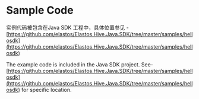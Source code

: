 # Sample Code

实例代码被包含在Java SDK 工程中，具体位置参见 - [https://github.com/elastos/Elastos.Hive.Java.SDK/tree/master/samples/hellosdk](https://github.com/elastos/Elastos.Hive.Java.SDK/tree/master/samples/hellosdk)

The example code is included in the Java SDK project. See-[https://github.com/elastos/Elastos.Hive.Java.SDK/tree/master/samples/hellosdk](https://github.com/elastos/Elastos.Hive.Java.SDK/tree/master/samples/hellosdk) for specific location.
